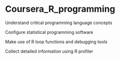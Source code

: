 # Coursera_R_programming


Understand critical programming language concepts

Configure statistical programming software

Make use of R loop functions and debugging tools

Collect detailed information using R profiler

